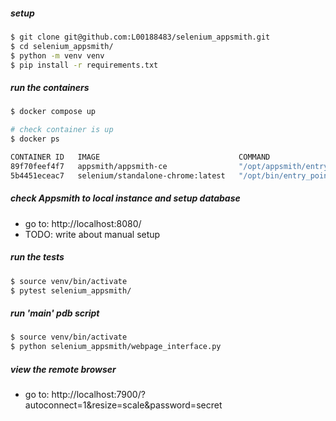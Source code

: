 
##### setup
```bash
$ git clone git@github.com:L00188483/selenium_appsmith.git 
$ cd selenium_appsmith/
$ python -m venv venv
$ pip install -r requirements.txt
```


##### run the containers
```bash
$ docker compose up

# check container is up
$ docker ps

CONTAINER ID   IMAGE                               COMMAND                  CREATED          STATUS                    PORTS                                                                                                          NAMES
89f70feef4f7   appsmith/appsmith-ce                "/opt/appsmith/entry…"   16 minutes ago   Up 16 minutes (healthy)   0.0.0.0:8080->80/tcp, [::]:8080->80/tcp, 0.0.0.0:4431->443/tcp, [::]:4431->443/tcp                             appsmith
5b4451eceac7   selenium/standalone-chrome:latest   "/opt/bin/entry_poin…"   43 minutes ago   Up 16 minutes             0.0.0.0:4444->4444/tcp, [::]:4444->4444/tcp, 5900/tcp, 0.0.0.0:7900->7900/tcp, [::]:7900->7900/tcp, 9000/tcp   selenium_chrome
```

##### check Appsmith to local instance and setup database
* go to: http://localhost:8080/
* TODO: write about manual setup


##### run the tests
```bash
$ source venv/bin/activate
$ pytest selenium_appsmith/
```

##### run 'main' pdb script
```bash
$ source venv/bin/activate
$ python selenium_appsmith/webpage_interface.py
```


##### view the remote browser
* go to: http://localhost:7900/?autoconnect=1&resize=scale&password=secret
